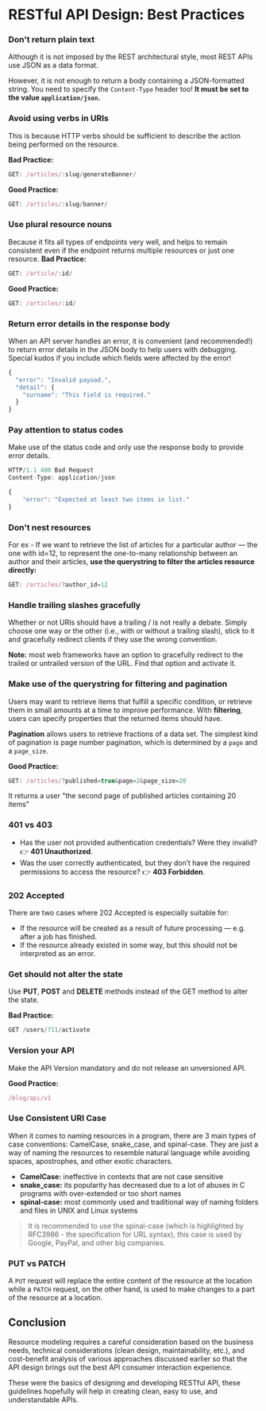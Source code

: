 # RESTful API Design: Best Practices

### Don't return plain text
Although it is not imposed by the REST architectural style, most REST APIs use JSON as a data format.

However, it is not enough to return a body containing a JSON-formatted string. You need to specify the `Content-Type` header too! 
**It must be set to the value `application/json`.**

### Avoid using verbs in URIs
This is because HTTP verbs should be sufficient to describe the action being performed on the resource.

**Bad Practice:**
```js
GET: /articles/:slug/generateBanner/
```

**Good Practice:**
```js
GET: /articles/:slug/banner/
```

### Use plural resource nouns
Because it fits all types of endpoints very well, and helps to remain consistent even if the endpoint returns multiple resources or just one resource.
**Bad Practice:**
```js
GET: /article/:id/
```

**Good Practice:**
```js
GET: /articles/:id/
```

### Return error details in the response body
When an API server handles an error, it is convenient (and recommended!) to return error details in the JSON body to help users with debugging. Special kudos if you include which fields were affected by the error!
```js
{
  "error": "Invalid payoad.",
  "detail": {
    "surname": "This field is required."
  }
}
```

### Pay attention to status codes
Make use of the status code and only use the response body to provide error details.
```js
HTTP/1.1 400 Bad Request
Content-Type: application/json

{
    "error": "Expected at least two items in list."
}
```

### Don't nest resources
For ex - If we want to retrieve the list of articles for a particular author — the one with id=12, to represent the one-to-many relationship between an author and their articles, **use the querystring to filter the articles resource directly:**
```js
GET: /articles/?author_id=12
```

### Handle trailing slashes gracefully
Whether or not URIs should have a trailing / is not really a debate. Simply choose one way or the other (i.e., with or without a trailing slash), stick to it and gracefully redirect clients if they use the wrong convention.

**Note:** most web frameworks have an option to gracefully redirect to the trailed or untrailed version of the URL. Find that option and activate it.

### Make use of the querystring for filtering and pagination
Users may want to retrieve items that fulfill a specific condition, or retrieve them in small amounts at a time to improve performance.
With **filtering**, users can specify properties that the returned items should have.

**Pagination** allows users to retrieve fractions of a data set. The simplest kind of pagination is page number pagination, which is determined by a `page` and a `page_size`.

**Good Practice:**
```js
GET: /articles/?published=true&page=2&page_size=20
```
It returns a user "the second page of published articles containing 20 items"

### 401 vs 403
- Has the user not provided authentication credentials? Were they invalid? 👉 **401 Unauthorized**.
- Was the user correctly authenticated, but they don’t have the required permissions to access the resource? 👉 **403 Forbidden**.

### 202 Accepted
There are two cases where 202 Accepted is especially suitable for:

- If the resource will be created as a result of future processing — e.g. after a job has finished.
- If the resource already existed in some way, but this should not be interpreted as an error.

### Get should not alter the state
Use **PUT**, **POST** and **DELETE** methods instead of the GET method to alter the state.

**Bad Practice:**
```js
GET /users/711/activate
```
### Version your API
Make the API Version mandatory and do not release an unversioned API.

**Good Practice:**
```js
/blog/api/v1
```

### Use Consistent URI Case
When it comes to naming resources in a program, there are 3 main types of case conventions: CamelCase, snake_case, and spinal-case. They are just a way of naming the resources to resemble natural language while avoiding spaces, apostrophes, and other exotic characters.

- **CamelCase:** ineffective in contexts that are not case sensitive
- **snake_case:** its popularity has decreased due to a lot of abuses in C programs with over-extended or too short names
- **spinal-case:** most commonly used and traditional way of naming folders and files in UNIX and Linux systems

> It is recommended to use the spinal-case (which is highlighted by RFC3986 - the specification for URL syntax), this case is used by Google, PayPal, and other big companies.

### PUT vs PATCH
A `PUT` request will replace the entire content of the resource at the location while a `PATCH` request, on the other hand, is used to make changes to a part of the resource at a location.

## Conclusion
Resource modeling requires a careful consideration based on the business needs, technical considerations (clean design, maintainability, etc.), and cost-benefit analysis of various approaches discussed earlier so that the API design brings out the best API consumer interaction experience.

These were the basics of designing and developing RESTful API, these guidelines hopefully will help in creating clean, easy to use, and understandable APIs.

